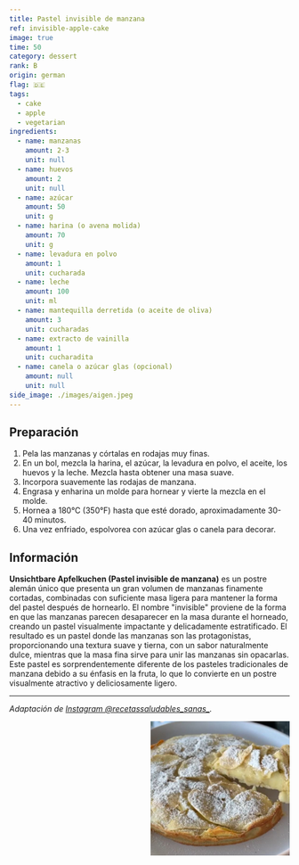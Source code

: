 ```yaml
---
title: Pastel invisible de manzana
ref: invisible-apple-cake
image: true
time: 50
category: dessert
rank: B
origin: german
flag: 🇩🇪
tags:
  - cake
  - apple
  - vegetarian
ingredients:
  - name: manzanas
    amount: 2-3
    unit: null
  - name: huevos
    amount: 2
    unit: null
  - name: azúcar
    amount: 50
    unit: g
  - name: harina (o avena molida)
    amount: 70
    unit: g
  - name: levadura en polvo
    amount: 1
    unit: cucharada
  - name: leche
    amount: 100
    unit: ml
  - name: mantequilla derretida (o aceite de oliva)
    amount: 3
    unit: cucharadas
  - name: extracto de vainilla
    amount: 1
    unit: cucharadita
  - name: canela o azúcar glas (opcional)
    amount: null
    unit: null
side_image: ./images/aigen.jpeg
---
```


## Preparación
1. Pela las manzanas y córtalas en rodajas muy finas.
2. En un bol, mezcla la harina, el azúcar, la levadura en polvo, el aceite, los huevos y la leche. Mezcla hasta obtener una masa suave.
3. Incorpora suavemente las rodajas de manzana.
4. Engrasa y enharina un molde para hornear y vierte la mezcla en el molde.
5. Hornea a 180°C (350°F) hasta que esté dorado, aproximadamente 30-40 minutos.
6. Una vez enfriado, espolvorea con azúcar glas o canela para decorar.

## Información
**Unsichtbare Apfelkuchen (Pastel invisible de manzana)** es un postre alemán único que presenta un gran volumen de manzanas finamente cortadas, combinadas con suficiente masa ligera para mantener la forma del pastel después de hornearlo. El nombre "invisible" proviene de la forma en que las manzanas parecen desaparecer en la masa durante el horneado, creando un pastel visualmente impactante y delicadamente estratificado. El resultado es un pastel donde las manzanas son las protagonistas, proporcionando una textura suave y tierna, con un sabor naturalmente dulce, mientras que la masa fina sirve para unir las manzanas sin opacarlas. Este pastel es sorprendentemente diferente de los pasteles tradicionales de manzana debido a su énfasis en la fruta, lo que lo convierte en un postre visualmente atractivo y deliciosamente ligero.

---

_Adaptación de [Instagram @recetassaludables_sanas_](https://www.instagram.com/p/C6OTyuzg42l/?utm_source=ig_web_copy_link&igsh=MzRlODBiNWFlZA==)._

<img src="images/invisible_apple_cake.png" style="width:250px; float:right;"/>